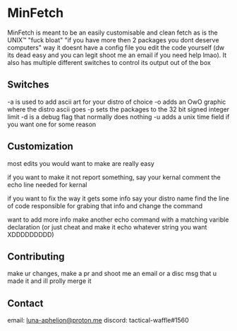 # MinFetch

MinFetch is meant to be an easily customisable and clean fetch
as is the UNIX™ "fuck bloat" "if you have more then 2 packages
you dont deserve computers" way it doesnt have a config file
you edit the code yourself (dw its dead easy and you can legit
shoot me an email if you need help lmao). It also has multiple
different switches to control its output out of the box

## Switches

-a is used to add ascii art for your distro of choice
-o adds an OwO graphic where the distro ascii goes
-p sets the packages to the 32 bit signed integer limit
-d is a debug flag that normally does nothing
-u adds a unix time field if you want one for some reason

## Customization

most edits you would want to make are really easy

if you want to make it not report something, say your kernal
comment the echo line needed for kernal

if you want to fix the way it gets some info say your distro name
find the line of code responsible for grabing that info and
change the command

want to add more info
make another echo command with a matching varible declaration
(or just cheat and make it echo whatever string you want
XDDDDDDDDD)

## Contributing
make ur changes, make a pr and shoot me an email or a disc msg that u made it and ill prolly merge it

## Contact

email: luna-aphelion@proton.me
discord: tactical-waffle#1560
